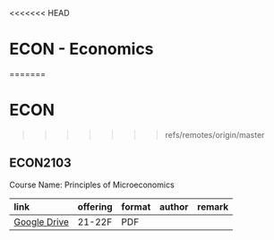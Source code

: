 <<<<<<< HEAD
# ECON -  Economics
=======
# ECON
>>>>>>> refs/remotes/origin/master

## ECON2103

Course Name: Principles of Microeconomics

| link                                                                                                 | offering   | format   | author   | remark   |
|:-----------------------------------------------------------------------------------------------------|:-----------|:---------|:---------|:---------|
| [Google Drive](https://drive.google.com/drive/folders/1bQKncEIUhe2tj0IAuqkABFw-RTGEZ3uP?usp=sharing) | 21-22F     | PDF      |          |          |
